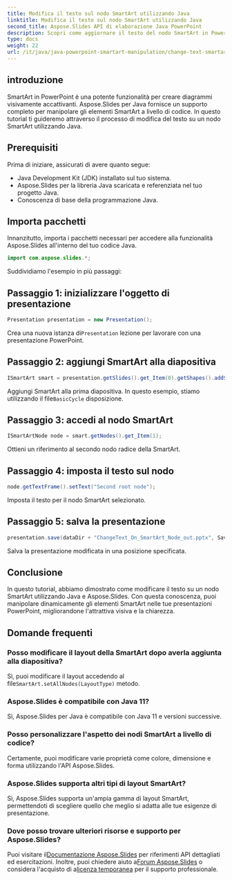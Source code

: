 ```yaml
---
title: Modifica il testo sul nodo SmartArt utilizzando Java
linktitle: Modifica il testo sul nodo SmartArt utilizzando Java
second_title: Aspose.Slides API di elaborazione Java PowerPoint
description: Scopri come aggiornare il testo del nodo SmartArt in PowerPoint utilizzando Java con Aspose.Slides, migliorando la personalizzazione della presentazione.
type: docs
weight: 22
url: /it/java/java-powerpoint-smartart-manipulation/change-text-smartart-node-java/
---
```

## introduzione
SmartArt in PowerPoint è una potente funzionalità per creare diagrammi visivamente accattivanti. Aspose.Slides per Java fornisce un supporto completo per manipolare gli elementi SmartArt a livello di codice. In questo tutorial ti guideremo attraverso il processo di modifica del testo su un nodo SmartArt utilizzando Java.
## Prerequisiti
Prima di iniziare, assicurati di avere quanto segue:
- Java Development Kit (JDK) installato sul tuo sistema.
- Aspose.Slides per la libreria Java scaricata e referenziata nel tuo progetto Java.
- Conoscenza di base della programmazione Java.

## Importa pacchetti
Innanzitutto, importa i pacchetti necessari per accedere alla funzionalità Aspose.Slides all'interno del tuo codice Java.
```java
import com.aspose.slides.*;
```
Suddividiamo l'esempio in più passaggi:
## Passaggio 1: inizializzare l'oggetto di presentazione
```java
Presentation presentation = new Presentation();
```
 Crea una nuova istanza di`Presentation` lezione per lavorare con una presentazione PowerPoint.
## Passaggio 2: aggiungi SmartArt alla diapositiva
```java
ISmartArt smart = presentation.getSlides().get_Item(0).getShapes().addSmartArt(10, 10, 400, 300, SmartArtLayoutType.BasicCycle);
```
 Aggiungi SmartArt alla prima diapositiva. In questo esempio, stiamo utilizzando il file`BasicCycle` disposizione.
## Passaggio 3: accedi al nodo SmartArt
```java
ISmartArtNode node = smart.getNodes().get_Item(1);
```
Ottieni un riferimento al secondo nodo radice della SmartArt.
## Passaggio 4: imposta il testo sul nodo
```java
node.getTextFrame().setText("Second root node");
```
Imposta il testo per il nodo SmartArt selezionato.
## Passaggio 5: salva la presentazione
```java
presentation.save(dataDir + "ChangeText_On_SmartArt_Node_out.pptx", SaveFormat.Pptx);
```
Salva la presentazione modificata in una posizione specificata.

## Conclusione
In questo tutorial, abbiamo dimostrato come modificare il testo su un nodo SmartArt utilizzando Java e Aspose.Slides. Con questa conoscenza, puoi manipolare dinamicamente gli elementi SmartArt nelle tue presentazioni PowerPoint, migliorandone l'attrattiva visiva e la chiarezza.
## Domande frequenti
### Posso modificare il layout della SmartArt dopo averla aggiunta alla diapositiva?
 Sì, puoi modificare il layout accedendo al file`SmartArt.setAllNodes(LayoutType)` metodo.
### Aspose.Slides è compatibile con Java 11?
Sì, Aspose.Slides per Java è compatibile con Java 11 e versioni successive.
### Posso personalizzare l'aspetto dei nodi SmartArt a livello di codice?
Certamente, puoi modificare varie proprietà come colore, dimensione e forma utilizzando l'API Aspose.Slides.
### Aspose.Slides supporta altri tipi di layout SmartArt?
Sì, Aspose.Slides supporta un'ampia gamma di layout SmartArt, permettendoti di scegliere quello che meglio si adatta alle tue esigenze di presentazione.
### Dove posso trovare ulteriori risorse e supporto per Aspose.Slides?
 Puoi visitare il[Documentazione Aspose.Slides](https://reference.aspose.com/slides/java/) per riferimenti API dettagliati ed esercitazioni. Inoltre, puoi chiedere aiuto a[Forum Aspose.Slides](https://forum.aspose.com/c/slides/11) o considera l'acquisto di a[licenza temporanea](https://purchase.aspose.com/temporary-license/) per il supporto professionale.